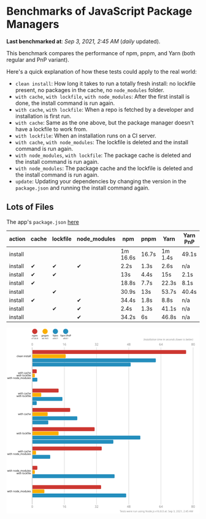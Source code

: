 # Benchmarks of JavaScript Package Managers

**Last benchmarked at**: _Sep 3, 2021, 2:45 AM_ (_daily_ updated).

This benchmark compares the performance of npm, pnpm, and Yarn (both regular and PnP variant).

Here's a quick explanation of how these tests could apply to the real world:

- `clean install`: How long it takes to run a totally fresh install: no lockfile present, no packages in the cache, no `node_modules` folder.
- `with cache`, `with lockfile`, `with node_modules`: After the first install is done, the install command is run again.
- `with cache`, `with lockfile`: When a repo is fetched by a developer and installation is first run.
- `with cache`: Same as the one above, but the package manager doesn't have a lockfile to work from.
- `with lockfile`: When an installation runs on a CI server.
- `with cache`, `with node_modules`: The lockfile is deleted and the install command is run again.
- `with node_modules`, `with lockfile`: The package cache is deleted and the install command is run again.
- `with node_modules`: The package cache and the lockfile is deleted and the install command is run again.
- `update`: Updating your dependencies by changing the version in the `package.json` and running the install command again.

## Lots of Files

The app's `package.json` [here](https://github.com/pnpm/pnpm.github.io/blob/main/benchmarks/fixtures/alotta-files/package.json)

| action  | cache | lockfile | node_modules| npm | pnpm | Yarn | Yarn PnP |
| ---     | ---   | ---      | ---         | --- | ---  | ---  | ---      |
| install |       |          |             | 1m 16.6s | 16.7s | 1m 1.4s | 49.1s |
| install | ✔     | ✔        | ✔           | 2.2s | 1.3s | 2.6s | n/a |
| install | ✔     | ✔        |             | 13s | 4.4s | 15s | 2.1s |
| install | ✔     |          |             | 18.8s | 7.7s | 22.3s | 8.1s |
| install |       | ✔        |             | 30.9s | 13s | 53.7s | 40.4s |
| install | ✔     |          | ✔           | 34.4s | 1.8s | 8.8s | n/a |
| install |       | ✔        | ✔           | 2.4s | 1.3s | 41.1s | n/a |
| install |       |          | ✔           | 34.2s | 6s | 46.8s | n/a |

![Graph of the alotta-files results](../../static/img/benchmarks/alotta-files.svg)